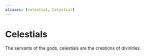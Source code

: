 ```yaml
---
aliases: [celestial, Celestial]
---
```


# Celestials

The servants of the gods, celestials are the creations of divinities. 